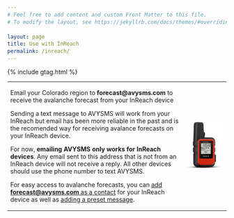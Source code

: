 ```yaml
---
# Feel free to add content and custom Front Matter to this file.
# To modify the layout, see https://jekyllrb.com/docs/themes/#overriding-theme-defaults

layout: page
title: Use with InReach
permalink: /inreach/
---
```


{% include gtag.html %}


<table style="border: none">
  <tbody>
    <tr>
      <td style="border: none">
        <p>
          Email your Colorado region to <strong>forecast&#64;avysms.com</strong> to receive the avalanche forecast from your InReach device
        </p>
        <p>
          Sending a text message to AVYSMS will work from your InReach but email has
          been more reliable in the past and is the recomended way for receiving
          avalance forecasts on your InReach device.
        </p>
        <p>
          For now, <strong>emailing AVYSMS only works for InReach devices</strong>. Any email sent to this address that is not from an InReach device will not receive a reply. All other devices should use the phone number to text AVYSMS.
        </p>
        <p>
          For easy access to avalanche forecasts, you can <a href="https://support.garmin.com/en-US/?faq=I33cjqfhqd4pDz8qchmjP9" target="_blank">add <strong>forecast&#64;avysms.com</strong> as a contact</a> for your InReach device as well as <a href="https://support.garmin.com/en-GB/?faq=a3krtOfff94EYAQawlq3w8">adding a preset message</a>.
        </p>
      </td>
      <td style="border: none">
        <img src="/assets/inreachmini.png" />
      </td>
    </tr>
  </tbody>
</table>
